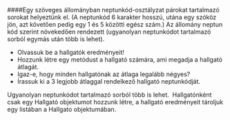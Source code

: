 ####Egy szöveges állományban neptunkód-osztályzat párokat tartalmazó sorokat helyeztünk el. (A neptunkód 6 karakter hosszú, utána egy szóköz jön, azt követően pedig egy 1 és 5 közötti egész szám.) Az állomány neptun kód szerint növekedően rendezett (ugyanolyan neptunkódot tartalmazó sorból egymás után több is lehet). 

*   Olvassuk be a hallgatók eredményeit! 
*   Hozzunk létre egy metódust a hallgató számára, ami megadja a hallgató átlagát. 
*   Igaz-e, hogy minden hallgatónak az átlaga legalább négyes?
*   Írassuk ki a 3 legjobb átlaggal rendelkező hallgató neptunkódját.

Ugyanolyan neptunkódot tartalmazó sorból több is lehet. 
Hallgatónként csak egy Hallgató objektumot hozzunk létre, a hallgató eredményeit tároljuk egy listában a Hallgato objektumában.